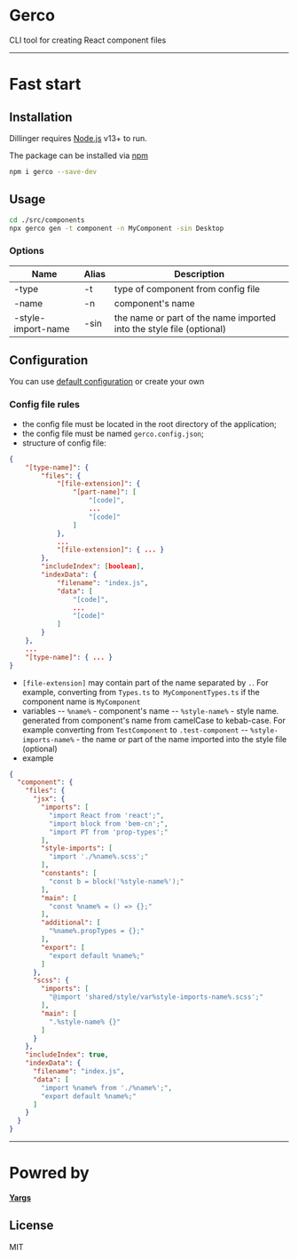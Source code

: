 # Gerco

CLI tool for creating React component files

---

# Fast start

## Installation 

Dillinger requires [Node.js](https://nodejs.org/) v13+ to run.

The package can be installed via [npm](https://github.com/npm/cli)

```sh
npm i gerco --save-dev
```

## Usage

```sh
cd ./src/components
npx gerco gen -t component -n MyComponent -sin Desktop
```

### Options

| Name | Alias | Description |
|------|-------|-------------|
| -type | -t | type of component from config file |
| -name | -n | component's name |
| -style-import-name | -sin | the name or part of the name imported into the style file (optional)

## Configuration

You can use [default configuration](https://github.com/WisestKAA/gerco/blob/main/lib/default-config.json) or create your own

### Config file rules
- the config file must be located in the root directory of the application;
- the config file must be named `gerco.config.json`;
- structure of config file:
```json
{
    "[type-name]": {
        "files": {
            "[file-extension]": {
                "[part-name]": [
                    "[code]",
                    ...
                    "[code]"
                ]
            },
            ...
            "[file-extension]": { ... }
        },
        "includeIndex": [boolean],
        "indexData": {
            "filename": "index.js", 
            "data": [
                "[code]",
                ...
                "[code]"
            ]
        }
    },
    ...
    "[type-name]": { ... }
}
```
- `[file-extension]` may contain part of the name separated by `.`. For example, converting from `Types.ts` to` MyComponentTypes.ts` if the component name is `MyComponent`
- variables
-- `%name%` - component's name
-- `%style-name%` - style name. generated from component's name from camelCase to kebab-case. For example converting  from `TestComponent` to `.test-component`
-- `%style-imports-name%` - the name or part of the name imported into the style file (optional)
- example
```json
{
  "component": {
    "files": {
      "jsx": {
        "imports": [
          "import React from 'react';",
          "import block from 'bem-cn';",
          "import PT from 'prop-types';"
        ],
        "style-imports": [
          "import './%name%.scss';"
        ],
        "constants": [
          "const b = block('%style-name%');"
        ],
        "main": [
          "const %name% = () => {};"
        ],
        "additional": [
          "%name%.propTypes = {};"
        ],
        "export": [
          "export default %name%;"
        ]
      },
      "scss": {
        "imports": [
          "@import 'shared/style/var%style-imports-name%.scss';"
        ],
        "main": [
          ".%style-name% {}"
        ]
      }
    },
    "includeIndex": true,
    "indexData": {
      "filename": "index.js", 
      "data": [
        "import %name% from './%name%';",
        "export default %name%;"
      ]
    } 
  }
}
```

---
# Powred by
[**Yargs**](https://github.com/yargs/yargs)

## License

MIT
